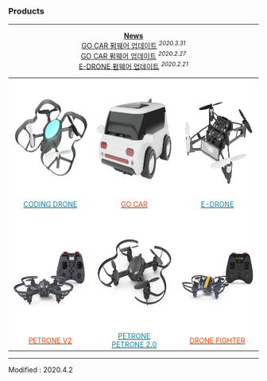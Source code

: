 ### Products

---
<!-------------------------------------------------------------------------------------------------------

    2020.4.2

    각 index.md 파일 변경 시 사소한 링크 수정이나 펌웨어 업데이트 등은 직접 수정해도 상관없으나

    디자인 변경, 테이블 구조 변경 등의 작업을 하게 되는 경우, nightly.md 파일에서 먼저 작업을 할 것.

    git에 올려 화면이 정상적으로 표시되는지를 확인하고, index.md 파일을 변경하는 것을 권장함

-------------------------------------------------------------------------------------------------------->

<style>

    td.white    { background: #FFFFFF !important; }

    span.odd    { color: #0489B1; }
    span.even   { color: #FF4000; }

</style>


<div align="center">
    <a href="/documents/kr/news/2020"><b>News</b></a><br>
    <a href="/documents/kr/products/e_drive/log/updates/firmware/#heading-2020331">GO CAR 펌웨어 업데이트</a> <sup><i>2020.3.31</i></sup><br>
    <a href="/documents/kr/products/e_drive/log/updates/firmware/#heading-2020227">GO CAR 펌웨어 업데이트</a> <sup><i>2020.2.27</i></sup><br>
    <a href="/documents/kr/products/e_drone/log/updates/firmware/#heading-2020221">E-DRONE 펌웨어 업데이트</a> <sup><i>2020.2.21</i></sup><br>
</div>

<div align="center">
    <table>
        <tr>
            <td class="white">
                <div align="center">
                    <a href="/documents/kr/products/coding_drone/">
                        <span class="odd">
                            <img src="/assets/images/products/byrobot_drone_8.png" alt="coding drone" height="240" width="240"><br>
                            CODING DRONE
                        </span>
                    </a>
                </div>
            </td>
            <td class="white">
                <div align="center">
                    <a href="/documents/kr/products/e_drive/">
                        <span class="even">
                            <img src="/assets/images/products/e_drive.jpg" alt="e_drive" height="240" width="240"><br>
                            GO CAR
                        </span>
                    </a>
                </div>
            </td>
            <td class="white">
                <div align="center">
                    <a href="/documents/kr/products/e_drone/">
                        <span class="odd">
                            <img src="/assets/images/products/e_drone.jpg" alt="e_drone" height="240" width="240"><br>
                            E-DRONE
                        </span>
                    </a>
                </div>
            </td>
        </tr>
        <tr>
            <td class="white">
                <div align="center">
                    <a href="/documents/kr/products/petrone_v2/">
                        <span class="even">
                            <img src="/assets/images/products/petrone_v2_and_controller.jpg" alt="petrone_v2_and_controller" height="240" width="240"><br>
                            PETRONE V2
                        </span>
                    </a>
                </div>
            </td>
            <td class="white">
                <div align="center">
                    <a href="/documents/kr/products/petrone/">
                        <span class="odd">
                            <img src="/assets/images/products/petrone.jpg" alt="petrone" height="240" width="240"><br>
                            PETRONE<br>
                            PETRONE 2.0
                        </span>
                    </a>
                </div>
            </td>
            <td class="white">
                <div align="center">
                    <a href="/documents/kr/products/dronefighter2017/">
                        <span class="even">
                            <img src="/assets/images/products/drone_fighter_and_controller.jpg" alt="drone_fighter_and_controller" height="240" width="240"><br>
                            DRONE FIGHTER
                        </span>
                    </a>
                </div>
            </td>
        </tr>
    </table>
</div>

---


Modified : 2020.4.2
